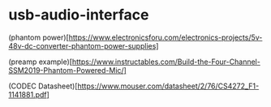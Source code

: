 # usb-audio-interface

(phantom power)[https://www.electronicsforu.com/electronics-projects/5v-48v-dc-converter-phantom-power-supplies]

(preamp example)[https://www.instructables.com/Build-the-Four-Channel-SSM2019-Phantom-Powered-Mic/]

(CODEC Datasheet)[https://www.mouser.com/datasheet/2/76/CS4272_F1-1141881.pdf]
